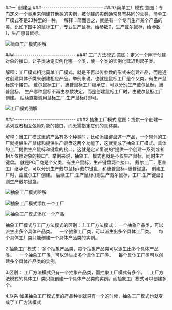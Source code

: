 
##一. 创建型
###------------------------------
###0.简单工厂模式
意图：专门定义一个类用来创建其他类的实例，被创建的实例通常具有共同的父类。简单工厂模式不是23种里的一种。
 
解释：简而言之，就是有一个专门生产某个产品的类。比如下图中的鼠标工厂，专业生产鼠标，给参数0，生产戴尔鼠标，给参数1，生产惠普鼠标。

![简单工厂模式图解](https://github.com/wave113/DesignPatternsImage/blob/master/%E7%AE%80%E5%8D%95%E5%B7%A5%E5%8E%82%E5%9B%BE%E8%A7%A3.png?raw=true)

###------------------------------
###1.工厂方法模式
意图：定义一个用于创建对象的接口，让子类决定实例化哪一个类，使一个类的实例化延迟到起子类。

解释：工厂模式相比简单工厂模式，就是不再以传参数的形式来创建产品，而是通过创建具体子类来创建相应产品。举例来说，也就是鼠标工厂是个父类，有生产鼠标这个接口。 戴尔鼠标工厂，惠普鼠标工厂继承它，可以分别生产戴尔鼠标，惠普鼠标。 生产哪种鼠标不再由参数决定，而是创建鼠标工厂时，由戴尔鼠标工厂创建。 后续直接调用鼠标工厂.生产鼠标()即可。

![工厂模式图解](https://github.com/wave113/DesignPatternsImage/blob/master/%E5%B7%A5%E5%8E%82%E6%A8%A1%E5%BC%8F%E5%9B%BE%E8%A7%A3.png?raw=true)

###------------------------------
###2.抽象工厂模式
意图：提供一个创建一系列或者相互依赖对象的接口，而无需指定它们的具体类。

解释：当工厂模式里的产品有多个种类时，比如添加键盘这一产品，一个具体的工厂就提供生产鼠标和提供生产键盘这两个功能了，这就变成了抽象工厂模式。具体的工厂提供生产鼠标和键盘的接口，这就是定义里说的“提供一个创建一系列或者相互依赖对象的接口”。举例来说，抽象工厂模式也就是不仅生产鼠标，同时生产键盘。 就是PC厂商是个父类，有生产鼠标，生产键盘两个接口。 戴尔工厂，惠普工厂继承它，可以分别生产戴尔鼠标+戴尔键盘，和惠普鼠标+惠普键盘。 创建工厂时，由戴尔工厂创建。 后续工厂.生产鼠标()则生产戴尔鼠标，工厂.生产键盘()则生产戴尔键盘。

![抽象工厂模式图解](https://github.com/wave113/DesignPatternsImage/blob/master/%E6%8A%BD%E8%B1%A1%E5%B7%A5%E5%8E%82%E6%A8%A1%E5%BC%8F%E5%9B%BE%E8%A7%A3.png?raw=true)

![抽象工厂模式添加一个工厂](https://github.com/wave113/DesignPatternsImage/blob/master/%E6%8A%BD%E8%B1%A1%E5%B7%A5%E5%8E%82%E6%B7%BB%E5%8A%A0%E4%B8%80%E4%B8%AA%E5%B7%A5%E5%8E%82.png?raw=true)

![抽象工厂模式添加一个产品](https://github.com/wave113/DesignPatternsImage/blob/master/%E6%8A%BD%E8%B1%A1%E5%B7%A5%E5%8E%82%E6%B7%BB%E5%8A%A0%E4%B8%80%E4%B8%AA%E4%BA%A7%E5%93%81.png?raw=true)

抽象工厂模式与工厂方法模式的区别：
1.工厂方法模式：
一个抽象产品类，可以派生出多个具体产品类。   
一个抽象工厂类，可以派生出多个具体工厂类。   
每个具体工厂类只能创建一个具体产品类的实例。

2.抽象工厂模式：
多个抽象产品类，每个抽象产品类可以派生出多个具体产品类。   
一个抽象工厂类，可以派生出多个具体工厂类。   
每个具体工厂类可以创建多个具体产品类的实例。   

3.区别：
工厂方法模式只有一个抽象产品类，而抽象工厂模式有多个。   
工厂方法模式的具体工厂类只能创建一个具体产品类的实例，而抽象工厂模式可以创建多个。

4.联系
如果抽象工厂模式里的产品种类就只有一个的时候，抽象工厂模式也就变成了工厂方法模式

